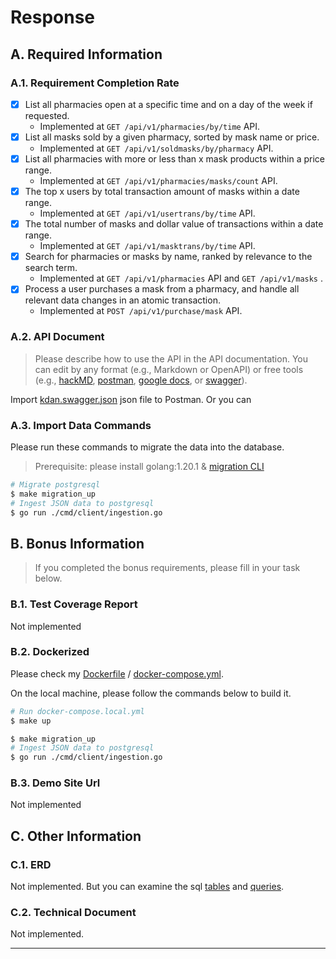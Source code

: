 # Response
## A. Required Information
### A.1. Requirement Completion Rate
- [x] List all pharmacies open at a specific time and on a day of the week if requested.
  - Implemented at `GET /api/v1/pharmacies/by/time` API.
- [x] List all masks sold by a given pharmacy, sorted by mask name or price.
  - Implemented at `GET /api/v1/soldmasks/by/pharmacy` API.
- [x] List all pharmacies with more or less than x mask products within a price range.
  - Implemented at `GET /api/v1/pharmacies/masks/count` API.
- [x] The top x users by total transaction amount of masks within a date range.
  - Implemented at `GET /api/v1/usertrans/by/time` API.
- [x] The total number of masks and dollar value of transactions within a date range.
  - Implemented at `GET /api/v1/masktrans/by/time` API.
- [x] Search for pharmacies or masks by name, ranked by relevance to the search term.
  - Implemented at `GET /api/v1/pharmacies` API and `GET /api/v1/masks` .
- [x] Process a user purchases a mask from a pharmacy, and handle all relevant data changes in an atomic transaction.
  - Implemented at `POST /api/v1/purchase/mask` API.
### A.2. API Document
> Please describe how to use the API in the API documentation. You can edit by any format (e.g., Markdown or OpenAPI) or free tools (e.g., [hackMD](https://hackmd.io/), [postman](https://www.postman.com/), [google docs](https://docs.google.com/document/u/0/), or  [swagger](https://swagger.io/specification/)).

Import [kdan.swagger.json](doc/kdan/kdan.swagger.json) json file to Postman.
Or you can 

### A.3. Import Data Commands
Please run these commands to migrate the data into the database.
> Prerequisite: please install golang:1.20.1 & [migration CLI](https://github.com/golang-migrate/migrate/tree/master/cmd/migrate)
```bash
# Migrate postgresql
$ make migration_up
# Ingest JSON data to postgresql
$ go run ./cmd/client/ingestion.go
```
## B. Bonus Information

>  If you completed the bonus requirements, please fill in your task below.
### B.1. Test Coverage Report
Not implemented
### B.2. Dockerized
Please check my [Dockerfile](Dockerfile) / [docker-compose.yml](docker-compose.yml).

On the local machine, please follow the commands below to build it.

```bash
# Run docker-compose.local.yml
$ make up

$ make migration_up
# Ingest JSON data to postgresql
$ go run ./cmd/client/ingestion.go
```

### B.3. Demo Site Url

Not implemented

## C. Other Information

### C.1. ERD

Not implemented. But you can examine the sql [tables](internal/data/migrations/000001_init_tables.up.sql) and [queries](internal/data/queries/).

### C.2. Technical Document

Not implemented.
- --

